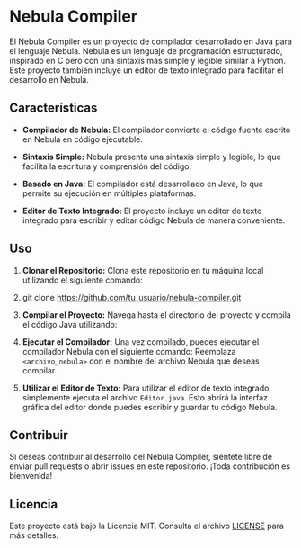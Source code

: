 # Nebula Compiler

El Nebula Compiler es un proyecto de compilador desarrollado en Java para el lenguaje Nebula. Nebula es un lenguaje de programación estructurado, inspirado en C pero con una sintaxis más simple y legible similar a Python. Este proyecto también incluye un editor de texto integrado para facilitar el desarrollo en Nebula.

## Características

- **Compilador de Nebula:** El compilador convierte el código fuente escrito en Nebula en código ejecutable.

- **Sintaxis Simple:** Nebula presenta una sintaxis simple y legible, lo que facilita la escritura y comprensión del código.

- **Basado en Java:** El compilador está desarrollado en Java, lo que permite su ejecución en múltiples plataformas.

- **Editor de Texto Integrado:** El proyecto incluye un editor de texto integrado para escribir y editar código Nebula de manera conveniente.

## Uso

1. **Clonar el Repositorio:** Clona este repositorio en tu máquina local utilizando el siguiente comando:
   
2. git clone https://github.com/tu_usuario/nebula-compiler.git
3. **Compilar el Proyecto:** Navega hasta el directorio del proyecto y compila el código Java utilizando:
4. **Ejecutar el Compilador:** Una vez compilado, puedes ejecutar el compilador Nebula con el siguiente comando:
   Reemplaza `<archivo_nebula>` con el nombre del archivo Nebula que deseas compilar.
5. **Utilizar el Editor de Texto:** Para utilizar el editor de texto integrado, simplemente ejecuta el archivo `Editor.java`. Esto abrirá la interfaz gráfica del editor donde puedes escribir y guardar tu código Nebula.


## Contribuir

Si deseas contribuir al desarrollo del Nebula Compiler, siéntete libre de enviar pull requests o abrir issues en este repositorio. ¡Toda contribución es bienvenida!

## Licencia

Este proyecto está bajo la Licencia MIT. Consulta el archivo [LICENSE](LICENSE) para más detalles.

